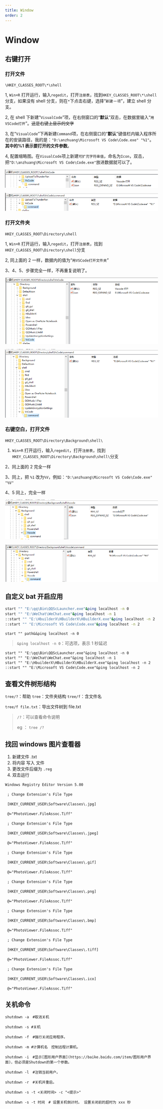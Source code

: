 ```yaml
---
title: Window
order: 2
---
```


# Window

## 右键打开

### 打开文件

`\HKEY_CLASSES_ROOT\*\shell`

1, `Win+R` 打开运行，输入`regedit`，打开`注册表`，找到`HKEY_CLASSES_ROOT\*\shell`分支，如果没有 shell 分支，则在`*`下点击右键，选择“`新建`－`项`”，建立 shell 分支。

2, 在 shell 下新建“`VisualCode`”项，在右侧窗口的“**默认**”双击，在数据里输入“`用VSCode打开`”。~~这是右键上显示的文字~~

3, 在“`VisualCode`”下再新建`Command`项，在右侧窗口的“**默认**”键值栏内输入程序所在的安装路径，我的是：`"D:\anzhuang\Microsoft VS Code\Code.exe" "%1"`。**其中的%1 表示要打开的文件参数**。

4, 配置缩略图。在`VisualCode`项上新建`可扩充字符串值`，命名为`Icon`，双击，把`"D:\anzhuang\Microsoft VS Code\Code.exe"`放进数据就可以了。

![image-20210824184345909](window.assets/image-20210824184345909.png)

![image-20210824184331906](./window.assets/image-20210824184331906.png)

### 打开文件夹

`HKEY_CLASSES_ROOT\Directory\shell`

1, `Win+R` 打开运行，输入`regedit`，打开`注册表`，找到`HKEY_CLASSES_ROOT\Directory\shell`分支

2, 同上面的 2 一样，数据内的值为“`用VSCode打开文件夹`”

3、4、5、步骤完全一样，不再重复说明了。

![image-20210824184633371](window.assets/image-20210824184633371.png)

![image-20210824184643370](window.assets/image-20210824184643370.png)

### 右键空白，打开文件

`HKEY_CLASSES_ROOT\Directory\Background\shell\`

1. `Win+R` 打开运行，输入`regedit`，打开`注册表`，找到`HKEY_CLASSES_ROOT\Directory\Background\shell\`分支

2、同上面的 2 完全一样

3、同上，把 `%1` 改为`%V`，例如：`"D:\anzhuang\Microsoft VS Code\Code.exe" "%V"`

4、5 同上，完全一样

![image-20210824184750514](window.assets/image-20210824184750514.png)

![image-20210824184802965](window.assets/image-20210824184802965.png)

## 自定义 bat 开启应用

```bash
start "" "E:\qq\Bin\QQScLauncher.exe"&ping localhost -n 0
start "" "E:\WeChat\WeChat.exe"&ping localhost -n 1
::start "" "E:\HbuilderX\HBuilderX\HBuilderX.exe"&ping localhost -n 2
::start "" "E:\Microsoft VS Code\Code.exe"&ping localhost -n 2
```

`start "" path&&ping localhost -n 0`

> `&ping localhost -n 0`：可选项，表示 1 秒延迟

```shell
start "" "E:\qq\Bin\QQScLauncher.exe"&ping localhost -n 0
start "" "E:\WeChat\WeChat.exe"&ping localhost -n 1
start "" "E:\HbuilderX\HBuilderX\HBuilderX.exe"&ping localhost -n 2
::start "" "E:\Microsoft VS Code\Code.exe"&ping localhost -n 2
```

## 查看文件树形结构

`tree/?`：帮助 `tree`：文件夹结构 `tree/f`：含文件名

`tree/f file.txt`：导出文件树到 file.txt

> `/?`：可以查看命令说明
>
> eg ： `tree /?`

## 找回 windows 图片查看器

1. 新建文件 .txt
2. 将内容 写入 文件
3. 更改文件后缀为 `.reg`
4. 双击运行

```shell
Windows Registry Editor Version 5.00

 ; Change Extension's File Type

 [HKEY_CURRENT_USER\Software\Classes\.jpg]

 @="PhotoViewer.FileAssoc.Tiff"

 ; Change Extension's File Type

 [HKEY_CURRENT_USER\Software\Classes\.jpeg]

 @="PhotoViewer.FileAssoc.Tiff"

 ; Change Extension's File Type

 [HKEY_CURRENT_USER\Software\Classes\.gif]

 @="PhotoViewer.FileAssoc.Tiff"

 ; Change Extension's File Type

 [HKEY_CURRENT_USER\Software\Classes\.png]

 @="PhotoViewer.FileAssoc.Tiff"

 ; Change Extension's File Type

 [HKEY_CURRENT_USER\Software\Classes\.bmp]

 @="PhotoViewer.FileAssoc.Tiff"

 ; Change Extension's File Type

 [HKEY_CURRENT_USER\Software\Classes\.tiff]

 @="PhotoViewer.FileAssoc.Tiff"

 ; Change Extension's File Type

 [HKEY_CURRENT_USER\Software\Classes\.ico]

 @="PhotoViewer.FileAssoc.Tiff"

```

## 关机命令

```shell
shutdown -a　#取消关机

shutdown -s #关机

shutdown -f　#强行关闭应用程序。

shutdown -m #计算机名　控制远程计算机。

shutdown -i　#显示[图形用户界面](https://baike.baidu.com/item/图形用户界面)，但必须是Shutdown的第一个参数。

shutdown -l　#注销当前用户。

shutdown -r　#关机并重启。

shutdown -s -t <关闭时间> -c "<提示>"

shutdown -s -t 时间　# 设置关机倒计时。 设置关闭前的超时为 xxx 秒
```
